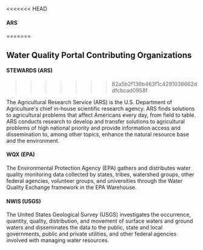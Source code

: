 <<<<<<< HEAD
#### **ARS**
=======
## **Water Quality Portal Contributing Organizations**

#### **STEWARDS (ARS)**
>>>>>>> 82a5b2f136b463f1c4291038662ddfcbcad0958f

The Agricultural Research Service (ARS) is the U.S. Department of Agriculture's chief in-house scientific research agency. ARS finds solutions to agricultural problems that affect Americans every day, from field to table. ARS conducts research to develop and transfer solutions to agricultural problems of high national priority and provide information access and dissemination to, among other topics, enhance the natural resource base and the environment.

#### **WQX (EPA)**

The Environmental Protection Agency (EPA) gathers and distributes water quality monitoring data collected by states, tribes, watershed groups, other federal agencies, volunteer groups, and universities through the Water Quality Exchange framework in the EPA Warehouse.

#### **NWIS (USGS)**

The United States Geological Survey (USGS) investigates the occurrence, quantity, quality, distribution, and movement of surface waters and ground waters and disseminates the data to the public, state and local governments, public and private utilities, and other federal agencies involved with managing water resources.